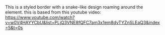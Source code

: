 This is a styled border with a snake-like design roaming around the element.
this is based from this youtube video: https://www.youtube.com/watch?v=w0V4HAYYCbU&list=PLjQ3VNE8fQFC7am3x1em8dvTYZnSLEaQ3&index=5&t=0s